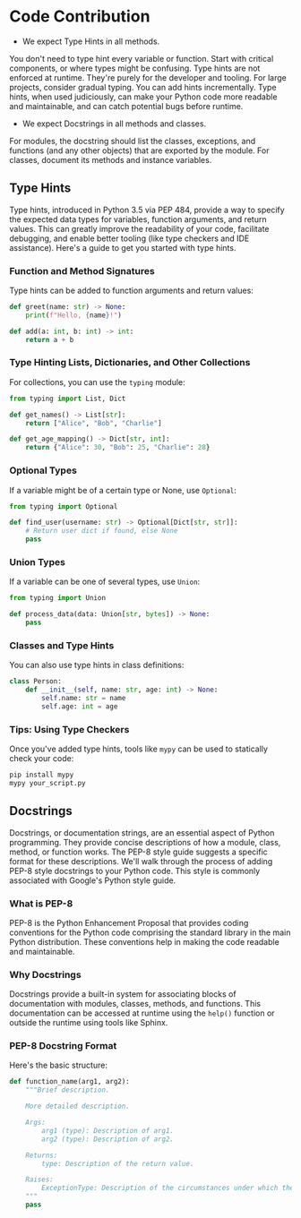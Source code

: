 # Code Contribution

* We expect Type Hints in all methods.

You don't need to type hint every variable or function. Start with critical components, or where types might be confusing.
Type hints are not enforced at runtime. They're purely for the developer and tooling.
For large projects, consider gradual typing. You can add hints incrementally.
Type hints, when used judiciously, can make your Python code more readable and maintainable, and can catch potential bugs before runtime.

* We expect Docstrings in all methods and classes.

For modules, the docstring should list the classes, exceptions, and functions (and any other objects) that are exported by the module. For classes, document its methods and instance variables.

## Type Hints

Type hints, introduced in Python 3.5 via PEP 484, provide a way to specify the expected data types for variables, function arguments, and return values. This can greatly improve the readability of your code, facilitate debugging, and enable better tooling (like type checkers and IDE assistance). Here's a guide to get you started with type hints.

### Function and Method Signatures

Type hints can be added to function arguments and return values:
```python
def greet(name: str) -> None:
    print(f"Hello, {name}!")

def add(a: int, b: int) -> int:
    return a + b
```

### Type Hinting Lists, Dictionaries, and Other Collections

For collections, you can use the `typing` module:

```python
from typing import List, Dict

def get_names() -> List[str]:
    return ["Alice", "Bob", "Charlie"]

def get_age_mapping() -> Dict[str, int]:
    return {"Alice": 30, "Bob": 25, "Charlie": 28}
```

### Optional Types

If a variable might be of a certain type or None, use `Optional`:

```python
from typing import Optional

def find_user(username: str) -> Optional[Dict[str, str]]:
    # Return user dict if found, else None
    pass
```

### Union Types

If a variable can be one of several types, use `Union`:

```python
from typing import Union

def process_data(data: Union[str, bytes]) -> None:
    pass
```

### Classes and Type Hints

You can also use type hints in class definitions:

```python
class Person:
    def __init__(self, name: str, age: int) -> None:
        self.name: str = name
        self.age: int = age
```

### Tips: Using Type Checkers

Once you've added type hints, tools like `mypy` can be used to statically check your code:
```bash
pip install mypy
mypy your_script.py
```

## Docstrings

Docstrings, or documentation strings, are an essential aspect of Python programming. They provide concise descriptions of how a module, class, method, or function works. The PEP-8 style guide suggests a specific format for these descriptions. We'll walk through the process of adding PEP-8 style docstrings to your Python code. This style is commonly associated with Google's Python style guide.

### What is PEP-8

PEP-8 is the Python Enhancement Proposal that provides coding conventions for the Python code comprising the standard library in the main Python distribution. These conventions help in making the code readable and maintainable.

### Why Docstrings

Docstrings provide a built-in system for associating blocks of documentation with modules, classes, methods, and functions. This documentation can be accessed at runtime using the `help()` function or outside the runtime using tools like Sphinx.

### PEP-8 Docstring Format

Here's the basic structure:

```python
def function_name(arg1, arg2):
    """Brief description.

    More detailed description.

    Args:
        arg1 (type): Description of arg1.
        arg2 (type): Description of arg2.

    Returns:
        type: Description of the return value.

    Raises:
        ExceptionType: Description of the circumstances under which the exception is raised.
    """
    pass

```

